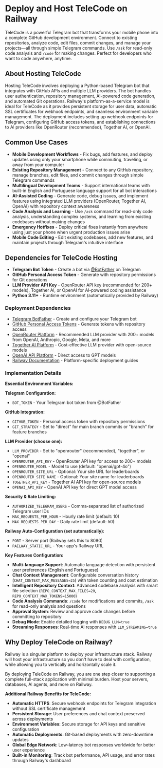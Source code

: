 # Deploy and Host TeleCode on Railway

TeleCode is a powerful Telegram bot that transforms your mobile phone into a complete GitHub development environment. Connect to existing repositories, analyze code, edit files, commit changes, and manage your projects—all through simple Telegram commands. Use `/ask` for read-only code analysis and `/code` for making changes. Perfect for developers who want to code anywhere, anytime.

## About Hosting TeleCode

Hosting TeleCode involves deploying a Python-based Telegram bot that integrates with GitHub APIs and multiple LLM providers. The bot handles user authentication, repository management, AI-powered code generation, and automated Git operations. Railway's platform-as-a-service model is ideal for TeleCode as it provides persistent storage for user data, automatic SSL certificates for webhook endpoints, and seamless environment variable management. The deployment includes setting up webhook endpoints for Telegram, configuring GitHub access tokens, and establishing connections to AI providers like OpenRouter (recommended), Together AI, or OpenAI.

## Common Use Cases

- **Mobile Development Workflows** - Fix bugs, add features, and deploy updates using only your smartphone while commuting, traveling, or away from your computer
- **Existing Repository Management** - Connect to any GitHub repository, manage branches, edit files, and commit changes through simple Telegram commands
- **Multilingual Development Teams** - Support international teams with built-in English and Portuguese language support for all bot interactions
- **AI-Assisted Coding** - Generate code, debug issues, and implement features using integrated LLM providers (OpenRouter, Together AI, OpenAI) with repository context awareness
- **Code Analysis and Learning** - Use `/ask` command for read-only code analysis, understanding complex systems, and learning from existing codebases without making changes
- **Emergency Hotfixes** - Deploy critical fixes instantly from anywhere using just your phone when urgent production issues arise  
- **Mobile Code Editing** - Edit existing codebases, add new features, and maintain projects through Telegram's intuitive interface

## Dependencies for TeleCode Hosting

- **Telegram Bot Token** - Create a bot via [@BotFather](https://t.me/botfather) on Telegram
- **GitHub Personal Access Token** - Generate with repository permissions for Git operations
- **LLM Provider API Key** - OpenRouter API key (recommended for 200+ models), Together AI, or OpenAI for AI-powered coding assistance
- **Python 3.11+** - Runtime environment (automatically provided by Railway)

### Deployment Dependencies

- [Telegram BotFather](https://t.me/botfather) - Create and configure your Telegram bot
- [GitHub Personal Access Tokens](https://github.com/settings/tokens) - Generate tokens with repository access
- [OpenRouter Platform](https://openrouter.ai/) - Recommended LLM provider with 200+ models from OpenAI, Anthropic, Google, Meta, and more
- [Together AI Platform](https://api.together.xyz/) - Cost-effective LLM provider with open-source models
- [OpenAI API Platform](https://platform.openai.com/api-keys) - Direct access to GPT models
- [Railway Documentation](https://docs.railway.app/) - Platform-specific deployment guides

### Implementation Details

**Essential Environment Variables:**

**Telegram Configuration:**
- `BOT_TOKEN` - Your Telegram bot token from @BotFather

**GitHub Integration:**
- `GITHUB_TOKEN` - Personal access token with repository permissions
- `GIT_STRATEGY` - Set to "direct" for main branch commits or "branch" for feature branches

**LLM Provider (choose one):**
- `LLM_PROVIDER` - Set to "openrouter" (recommended), "together", or "openai"
- `OPENROUTER_API_KEY` - OpenRouter API key for access to 200+ models
- `OPENROUTER_MODEL` - Model to use (default: "openai/gpt-4o")
- `OPENROUTER_SITE_URL` - Optional: Your site URL for leaderboards
- `OPENROUTER_SITE_NAME` - Optional: Your site name for leaderboards
- `TOGETHER_API_KEY` - Together AI API key for open-source models
- `OPENAI_API_KEY` - OpenAI API key for direct GPT model access

**Security & Rate Limiting:**
- `AUTHORIZED_TELEGRAM_USERS` - Comma-separated list of authorized Telegram user IDs
- `MAX_REQUESTS_PER_HOUR` - Hourly rate limit (default: 10)
- `MAX_REQUESTS_PER_DAY` - Daily rate limit (default: 50)

**Railway Auto-Configuration (set automatically):**
- `PORT` - Server port (Railway sets this to 8080)
- `RAILWAY_STATIC_URL` - Your app's Railway URL

**Key Features Configuration:**
- **Multi-language Support**: Automatic language detection with persistent user preferences (English and Portuguese)
- **Chat Context Management**: Configurable conversation history (`CHAT_CONTEXT_MAX_MESSAGES=25`) with token counting and cost estimation
- **Intelligent Repository Context**: Advanced codebase analysis with smart file selection (`REPO_CONTEXT_MAX_FILES=20`, `REPO_CONTEXT_MAX_TOKENS=15000`)
- **Code Analysis Commands**: `/code` for modifications and commits, `/ask` for read-only analysis and questions
- **Approval System**: Review and approve code changes before committing to repository
- **Debug Mode**: Enable detailed logging with `DEBUG_LLM=true`
- **Streaming Responses**: Real-time AI responses with `LLM_STREAMING=true`

## Why Deploy TeleCode on Railway?

<!-- Recommended: Keep this section as shown below -->
Railway is a singular platform to deploy your infrastructure stack. Railway will host your infrastructure so you don't have to deal with configuration, while allowing you to vertically and horizontally scale it.

By deploying TeleCode on Railway, you are one step closer to supporting a complete full-stack application with minimal burden. Host your servers, databases, AI agents, and more on Railway.
<!-- End recommended section -->

**Additional Railway Benefits for TeleCode:**

- **Automatic HTTPS**: Secure webhook endpoints for Telegram integration without SSL certificate management
- **Persistent Storage**: User preferences and chat context preserved across deployments  
- **Environment Variables**: Secure storage for API keys and sensitive configuration
- **Automatic Deployments**: Git-based deployments with zero-downtime updates
- **Global Edge Network**: Low-latency bot responses worldwide for better user experience
- **Built-in Monitoring**: Track bot performance, API usage, and error rates through Railway's dashboard